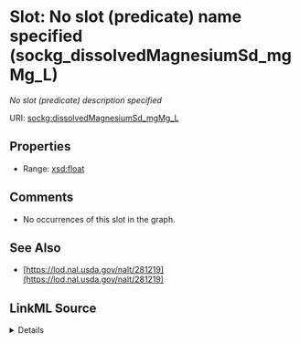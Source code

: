 

# Slot: No slot (predicate) name specified (sockg_dissolvedMagnesiumSd_mgMg_L)


_No slot (predicate) description specified_







URI: [sockg:dissolvedMagnesiumSd_mgMg_L](https://idir.uta.edu/sockg-ontology/docs/dissolvedMagnesiumSd_mgMg_L)



<!-- no inheritance hierarchy -->








## Properties

* Range: [xsd:float](http://www.w3.org/2001/XMLSchema#float)





## Comments

* No occurrences of this slot in the graph.

## See Also

* [https://lod.nal.usda.gov/nalt/281219](https://lod.nal.usda.gov/nalt/281219)



## LinkML Source

<details>

```yaml
name: sockg_dissolvedMagnesiumSd_mgMg_L
description: No slot (predicate) description specified
title: No slot (predicate) name specified
comments:
- No occurrences of this slot in the graph.
from_schema: soc-kg
see_also:
- https://lod.nal.usda.gov/nalt/281219
rank: 1000
domain: sockg_WaterQualityConc
slot_uri: sockg:dissolvedMagnesiumSd_mgMg_L
alias: sockg_dissolvedMagnesiumSd_mgMg_L
range: float

```
</details>